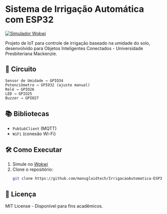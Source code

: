 # Sistema de Irrigação Automática com ESP32

[![Simulador Wokwi](https://img.shields.io/badge/Simular-Wokwi-blue)](https://wokwi.com/projects/431979887661363201)

Projeto de IoT para controle de irrigação baseado na umidade do solo, desenvolvido para Objetos Inteligentes Conectados - Universidade Presbiteriana Mackenzie.

## 🔌 Circuito
```plaintext
Sensor de Umidade → GPIO34
Potenciômetro → GPIO32 (ajuste manual)
Relé → GPIO26
LED → GPIO25
Buzzer → GPIO27
```

## 📚 Bibliotecas
- `PubSubClient` (MQTT)
- `WiFi` (conexão Wi-Fi)

## 🛠 Como Executar
1. Simule no [Wokwi](https://wokwi.com/projects/431979887661363201)
2. Clone o repositório:
   ```bash
   git clone https://github.com/manuglaidtech/IrrigacaoAutomatica-ESP32.git
   ```

## 📝 Licença
MIT License - Disponível para fins acadêmicos.
